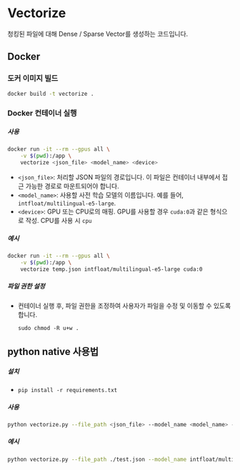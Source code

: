 # Vectorize 

청킹된 파일에 대해 Dense / Sparse Vector를 생성하는 코드입니다.



## Docker

### 도커 이미지 빌드

```sh
docker build -t vectorize .
```



### Docker 컨테이너 실행

##### 사용

~~~bash
docker run -it --rm --gpus all \
    -v $(pwd):/app \
    vectorize <json_file> <model_name> <device>
~~~

- `<json_file>`: 처리할 JSON 파일의 경로입니다. 이 파일은 컨테이너 내부에서 접근 가능한 경로로 마운트되어야 합니다. 
- `<model_name>`: 사용할 사전 학습 모델의 이름입니다. 예를 들어, `intfloat/multilingual-e5-large`.
- `<device>`: GPU 또는 CPU로의 매핑. GPU를 사용할 경우 `cuda:0`과 같은 형식으로 작성. CPU를 사용 시 `cpu`



##### 예시

```sh
docker run -it --rm --gpus all \
    -v $(pwd):/app \
    vectorize temp.json intfloat/multilingual-e5-large cuda:0
```



##### 파일 권한 설정

- 컨테이너 실행 후, 파일 권한을 조정하여 사용자가 파일을 수정 및 이동할 수 있도록 합니다.

  `sudo chmod -R u+w .`



## python native 사용법

##### 설치

- `pip install -r requirements.txt`

##### 사용

```bash
python vectorize.py --file_path <json_file> --model_name <model_name> --device <device>
```



##### 예시

```bash
python vectorize.py --file_path ./test.json --model_name intfloat/multilingual-e5-large --device cuda:0

```

